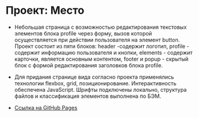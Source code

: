# Проект: Место

* Небольшая страница с возможностью редактирования текстовых элементов блока profile через форму, вызов которой осуществляется при действии пользователя на элемент button. Проект состоит из пяти блоков: header -содержит логотип, profile - содержит информацию пользователя и кнопки, elements - содержит карточки, является основным контентом, footer и popup - скрытый блок с формой редактирования заголовков блока profile.

* Для придания странице вида согласно проекта применялись технологии flexbox, grid, позиционирование. Интерактивность обеспечена JavaScript. Шрифты подключены локально, структура файлов и классификация элементов выполнена по БЭМ.  


* [Ссылка на GitHub Pages](https://www.figma.com/file/2cn9N9jSkmxD84oJik7xL7/JavaScript.-Sprint-4?node-id=0%3A1)

